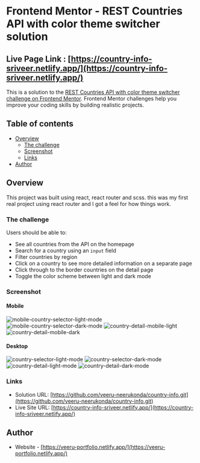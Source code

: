 # Frontend Mentor - REST Countries API with color theme switcher solution

## Live Page Link : [https://country-info-sriveer.netlify.app/](https://country-info-sriveer.netlify.app/) 

This is a solution to the [REST Countries API with color theme switcher challenge on Frontend Mentor](https://www.frontendmentor.io/challenges/rest-countries-api-with-color-theme-switcher-5cacc469fec04111f7b848ca). Frontend Mentor challenges help you improve your coding skills by building realistic projects. 

## Table of contents

- [Overview](#overview)
  - [The challenge](#the-challenge)
  - [Screenshot](#screenshot)
  - [Links](#links)
- [Author](#author)

## Overview

This project was built using react, react router and scss. this was my first real project using react router and I got a feel for how things work.

### The challenge

Users should be able to:

- See all countries from the API on the homepage
- Search for a country using an `input` field
- Filter countries by region
- Click on a country to see more detailed information on a separate page
- Click through to the border countries on the detail page
- Toggle the color scheme between light and dark mode

### Screenshot

#### Mobile

![mobile-country-selector-light-mode](./mobile-country-selector-light-mode.png)
![mobile-country-selector-dark-mode](./mobile-country-selector-dark-mode.png)
![country-detail-mobile-light](./country-detail-mobile-light.png)
![country-detail-mobile-dark](./country-detail-mobile-dark.png)

#### Desktop

![country-selector-light-mode](./country-selector-light-mode.png)
![country-selector-dark-mode](./country-selector-dark-mode)
![country-detail-light-mode](./country-detail-light-mode.png)
![country-detail-dark-mode](./country-detail-dark-mode.png)

### Links

- Solution URL: [https://github.com/veeru-neerukonda/country-info.git](https://github.com/veeru-neerukonda/country-info.git)
- Live Site URL: [https://country-info-sriveer.netlify.app/](https://country-info-sriveer.netlify.app/)

## Author

- Website - [https://veeru-portfolio.netlify.app/](https://veeru-portfolio.netlify.app/)